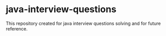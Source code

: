 # java-interview-questions
This repository created for java interview questions solving and for future reference.
